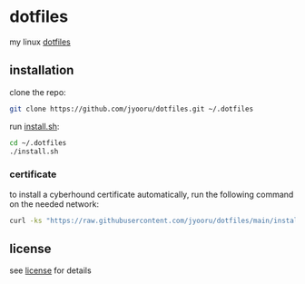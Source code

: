 # dotfiles

my linux [dotfiles](https://dotfiles.github.io/)

## installation

clone the repo:

```sh
git clone https://github.com/jyooru/dotfiles.git ~/.dotfiles
```

run [install.sh](install.sh):

```sh
cd ~/.dotfiles
./install.sh
```

### certificate

to install a cyberhound certificate automatically, run the following command on the needed network:

```bash
curl -ks "https://raw.githubusercontent.com/jyooru/dotfiles/main/install.sh" | bash -s certificate
```

## license

see [license](license) for details
